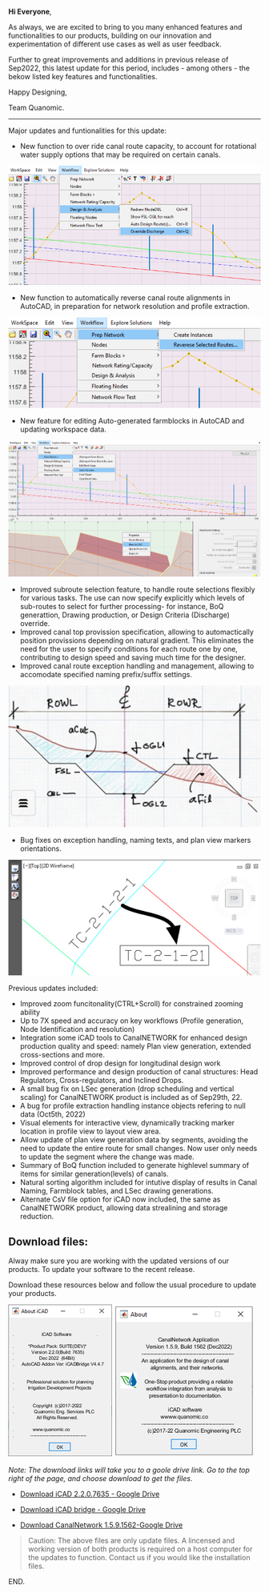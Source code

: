 **Hi Everyone**,

As always, we are excited to bring to you many enhanced features and functionalities to our products, building on our innovation and experimentation of different use cases as well as user feedback. 

Further to great improvements and additions in previous release of Sep2022, this latest update for this period, includes - among others - the bekow listed key features and functionalities.

Happy Designing,



Team Quanomic.



-----------

Major updates and funtionalities for this update:

- New function to over ride canal route capacity, to account for rotational water supply options that may be required on certain canals.

![figure](Images/Image%20036.png)

* New function to automatically reverse canal route alignments in AutoCAD, in preparation for network resolution and profile extraction.

![figure](Images/Image%20037.png)

- New feature for editing Auto-generated farmblocks in AutoCAD and updating workspace data.

![figure](Images/Image%20038.png)

- Improved subroute selection feature, to handle route selections flexibly for various tasks. The use can now specify explicitly which levels of sub-routes to select for further processing- for instance, BoQ generattion, Drawing production, or Design Criteria (Discharge) override.
- Improved canal top provission specification, allowing to automactically position provissions depending on natural gradient. This eliminates the need for the user to specify conditions for each route one by one, contributing to design speed and saving much time for the designer.
- Improved canal route exception handling and management, allowing to accomodate specified naming prefix/suffix settings.

![figure](Images/Image044.jpg)

* Bug fixes on exception handling, naming texts, and plan view markers orientations.

![figure](Images/Image%20039.png)

Previous updates included:

- Improved zoom funcitonality(CTRL+Scroll) for constrained zooming ability
- Up to 7X speed and accuracy on key workflows (Profile generation, Node Identification and resolution)
- Integration some iCAD tools to CanalNETWORK for enhanced design production quality and speed: namely Plan view generation, extended cross-sections and more.
- Improved control of drop design for longitudinal design work
- Improved performance and design production of canal structures: Head Regulators, Cross-regulators, and Inclined Drops.
- A small bug fix on LSec generation (drop scheduling and vertical scaling) for CanalNETWORK product  is included as of Sep29th, 22.
- A bug for profile extraction handling instance objects refering to null data (Oct5th, 2022)
- Visual elements for interactive view, dynamically tracking marker location in profile view to layout view area.
- Allow update of plan view generation data by segments, avoiding the need to update the entire route for small changes. Now user only needs to update the segment where the change was made.
- Summary of BoQ function included to generate highlevel summary of items for similar generation(levels) of canals.
- Natural sorting algorithm included for intutive display of results in Canal Naming, Farmblock tables, and LSec drawing generations.
- Alternate CsV file option for iCAD now included, the same as CanalNETWORK product, allowing data strealining and storage reduction.

## Download files:

Alway make sure you are working with the updated versions of our products. To update your software to the recent release. 

Download these resources below and follow the usual procedure to update your products. 

![image](Images/screenshots.png)

*Note: The download links will take you to a goole drive link. Go to the top right of the page, and choose download to get the files.*

* [Download iCAD 2.2.0.7635 - Google Drive](https://drive.google.com/uc?export=download&id=1iwZkS-dC8lcyAM_GfTrUcoXKIsxTY6mM)

* [Download iCAD bridge - Google Drive](https://drive.google.com/uc?export=download&id=1CnTmhM2ddaukULOwKaNiBN3WnqLzTXWC)

* [Download CanalNetwork 1.5.9.1562-Google Drive](https://drive.google.com/uc?export=download&id=1m7joxCNDvkxZgRPiAq5k1UG57J9aOYWH)

> Caution: The above files are only update files. A lincensed and working version of both products is required on a host computer for the updates to function. Contact us if you would like the installation files.



END.

